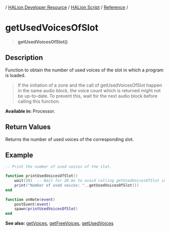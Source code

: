 / [HALion Developer Resource](../..//HALion-Developer-Resource.md) / [HALion Script](./HALion-Script.md) / [Reference](./Reference.md) /

# getUsedVoicesOfSlot

>**getUsedVoicesOfSlot()**

## Description

Function to obtain the number of used voices of the slot in which a program is loaded.

>If the initiation of a zone and the call of getUsedVoicesOfSlot happen in the same audio block, the voice count which is returned might not be up-to-date. To prevent this, wait for the next audio block before calling this function.

**Available in:** Processor.

## Return Values

Returns the number of used voices of the corresponding slot.

## Example

```lua
-- Print the number of used voices of the slot.

function printUsedVoicesOfSlot()
    wait(20)  -- Wait for 20 ms to avoid calling getUsedVoicesOfSlot in the same audio block.
    print("Number of used voices: "..getUsedVoicesOfSlot())
end
  
function onNote(event)
    postEvent(event)
    spawn(printUsedVoicesOfSlot)
end
```

**See also:** [getVoices](./getVoices.md), [getFreeVoices](./getFreeVoices.md),  [getUsedVoices](./getUsedVoices.md)